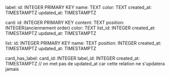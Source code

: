 label:
    id: INTEGER PRIMARY KEY
    name: TEXT
    color: TEXT
    created_at: TIMESTAMPTZ
    updated_at: TIMESTAMPTZ
    
card:
    id: INTEGER PRIMARY KEY
    content: TEXT
    position: INTEGER(anciennement order)
    color: TEXT
    list_id: INTEGER
    created_at: TIMESTAMPTZ
    updated_at: TIMESTAMPTZ

list:
    id: INTEGER PRIMARY KEY
    name: TEXT
    position: INTEGER
    created_at: TIMESTAMPTZ
    updated_at: TIMESTAMPTZ

card_has_label:
    card_id: INTEGER 
    label_id: INTEGER
    created_at: TIMESTAMPTZ
    // on met pas de updated_at car cette relation ne s'updatera jamais